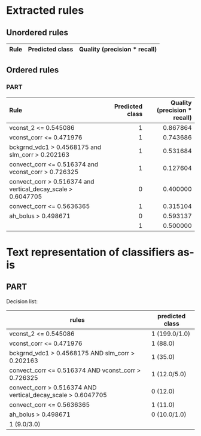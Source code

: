 # Extracted rules

## Unordered rules

| Rule | Predicted class | Quality (precision * recall) |
|:----|----:|----:|

## Ordered rules

### PART

| Rule | Predicted class | Quality (precision * recall) |
|:----|----:|----:|
| vconst_2 <= 0.545086 | 1 | 0.867864 |
| vconst_corr <= 0.471976 | 1 | 0.743686 |
| bckgrnd_vdc1 > 0.4568175 and slm_corr > 0.202163 | 1 | 0.531684 |
| convect_corr <= 0.516374 and vconst_corr > 0.726325 | 1 | 0.127604 |
| convect_corr > 0.516374 and vertical_decay_scale > 0.6047705 | 0 | 0.400000 |
| convect_corr <= 0.5636365 | 1 | 0.315104 |
| ah_bolus > 0.498671 | 0 | 0.593137 |
|  | 1 | 0.500000 |


# Text representation of classifiers as-is

## PART

Decision list:

rules | predicted class
---|---
vconst_2 <= 0.545086|1 (199.0/1.0)
vconst_corr <= 0.471976|1 (88.0)
bckgrnd_vdc1 > 0.4568175 AND slm_corr > 0.202163|1 (35.0)
convect_corr <= 0.516374 AND vconst_corr > 0.726325|1 (12.0/5.0)
convect_corr > 0.516374 AND vertical_decay_scale > 0.6047705|0 (12.0)
convect_corr <= 0.5636365|1 (11.0)
ah_bolus > 0.498671|0 (10.0/1.0)
|1 (9.0/3.0)


